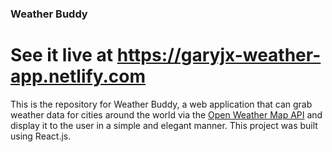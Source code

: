 ### Weather Buddy

# See it live at https://garyjx-weather-app.netlify.com

This is the repository for Weather Buddy, a web application that can grab weather data for cities around the world via the [Open Weather Map API](https://openweathermap.org/api) and display it to the user in a simple and elegant manner. This project was built using React.js.
